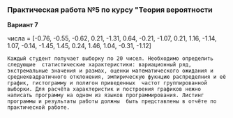 ### **Практическая работа №5 по курсу "Теория вероятности**

**Вариант 7**

числа = [-0.76, -0.55, -0.62, 0.21, -1.31, 0.64, -0.21, -1.07, 0.21, 1.16,
               -1.14, 1.07, -0.14, -1.45, 1.45, 0.24, 1.46, 1.04, -0.31, -1.12]

`Каждый студент получает выборку по 20 чисел. Необходимо определить следующие 
статистические характеристики: вариационный ряд, экстремальные значения и размах,
оценки математического ожидания и среднеквадратичного отклонения, эмпирическую фукнцию
распределния и её график, гистограмму и полигон приведенных  частот группированной
выборки. Для расчёта характеристик и построения графиков нежно написать программу на
одном из языков программирования. Листинг программы и результаты работы должны 
быть представлены в отчёте по практической работе.`

